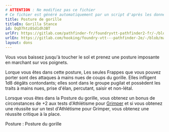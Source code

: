 ```yaml
---
# ATTENTION : Ne modifiez pas ce fichier
# Ce fichier est généré automatiquement par un script d'après les données du module Foundry VTT officiel et de sa traduction
title: Posture de gorille
titleEn: Gorilla Stance
id: DqD7htz8Sd1dh3BT
urlFr: https://gitlab.com/pathfinder-fr/foundryvtt-pathfinder2-fr/-/blob/master/data/feats/DqD7htz8Sd1dh3BT.htm
urlEn: https://gitlab.com/hooking/foundry-vtt---pathfinder-2e/-/blob/master/packs/data/feats.db/gorilla-stance.json
layout: dons
---
```

Vous vous baissez jusqu'à toucher le sol et prenez une posture imposante en marchant sur vos poignets.

Lorque vous êtes dans cette posture, Les seules Frappes que vous pouvez porter sont des attaques à mains nues de coups du gorille. Elles infligent <a class="inline-roll roll" data-mode="roll" data-flavor="contondants" data-formula="1d8" title="contondants"><i class="fas fa-dice-d20"></i>1d8</a> dégâts contondants; elles sont dans le groupe pugilat et possèdent les traits à mains nues, prise d'élan, percutant, saisir et non-létal.

Lorsque vous êtes dans la Posture du gorille, vous obtenez un bonus de circonstances de +2 aux tests d'Athlétisme pour [Grimper](../actions/escalader.md) et si vous obtenez une réussite sur un test d'Athlétisme pour Grimper, vous obtenez une réussite critique à la place.

Posture : Posture du gorille
